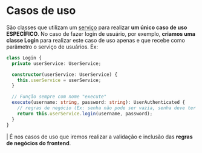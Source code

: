 # Casos de uso

São classes que utilizam um [serviço](../services/README.md) para realizar **um único caso de uso ESPECÍFICO**. No caso de fazer login de usuário, por exemplo, **criamos uma classe Login** para realizar este caso de uso apenas e que recebe como parâmetro o serviço de usuários. Ex:

```ts
class Login {
  private userService: UserService;

  constructor(userService: UserService) {
    this.userService = userService;
  }

  // Função sempre com nome "execute"
  execute(username: string, password: string): UserAuthenticated {
    // regras de negócio (Ex: senha não pode ser vazia, senha deve ter x dígitos, ...)
    return this.userService.login(username, password);
  }
}
```

| É nos casos de uso que iremos realizar a validação e inclusão das **regras de negócios do frontend**.
